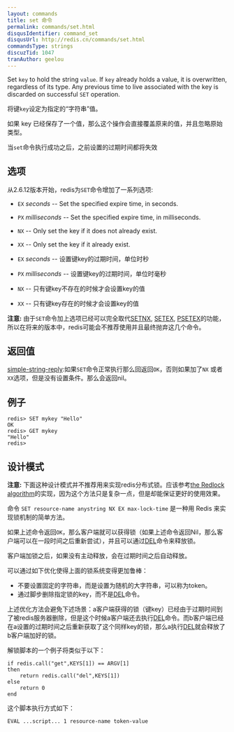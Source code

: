 ```yaml
---
layout: commands
title: set 命令
permalink: commands/set.html
disqusIdentifier: command_set
disqusUrl: http://redis.cn/commands/set.html
commandsType: strings
discuzTid: 1047
tranAuthor: geelou
---
```


Set `key` to hold the string `value`.
If `key` already holds a value, it is overwritten, regardless of its type.
Any previous time to live associated with the key is discarded on successful `SET` operation.

将键`key`设定为指定的“字符串”值。

如果	key	已经保存了一个值，那么这个操作会直接覆盖原来的值，并且忽略原始类型。

当`set`命令执行成功之后，之前设置的过期时间都将失效

## 选项

从2.6.12版本开始，redis为`SET`命令增加了一系列选项:

* `EX` *seconds* -- Set the specified expire time, in seconds.
* `PX` *milliseconds* -- Set the specified expire time, in milliseconds.
* `NX` -- Only set the key if it does not already exist.
* `XX` -- Only set the key if it already exist.

* `EX` *seconds* -- 设置键key的过期时间，单位时秒
* `PX` *milliseconds* -- 设置键key的过期时间，单位时毫秒
* `NX` -- 只有键key不存在的时候才会设置key的值
* `XX` -- 只有键key存在的时候才会设置key的值

**注意:** 由于`SET`命令加上选项已经可以完全取代[SETNX](/commands/setnx.html), [SETEX](/commands/setex.html), [PSETEX](/commands/psetex.html)的功能，所以在将来的版本中，redis可能会不推荐使用并且最终抛弃这几个命令。

## 返回值

[simple-string-reply](/topics/protocol.html#simple-string-reply):如果`SET`命令正常执行那么回返回`OK`，否则如果加了`NX` 或者 `XX`选项，但是没有设置条件。那么会返回nil。

## 例子

	redis> SET mykey "Hello"
	OK
	redis> GET mykey
	"Hello"
	redis> 

## 设计模式

**注意:** 下面这种设计模式并不推荐用来实现redis分布式锁。应该参考[the Redlock algorithm](http://redis.io/topics/distlock)的实现，因为这个方法只是复杂一点，但是却能保证更好的使用效果。

命令 `SET resource-name anystring NX EX max-lock-time` 是一种用 Redis 来实现锁机制的简单方法。

如果上述命令返回`OK`，那么客户端就可以获得锁（如果上述命令返回Nil，那么客户端可以在一段时间之后重新尝试），并且可以通过[DEL](/commands/del.html)命令来释放锁。

客户端加锁之后，如果没有主动释放，会在过期时间之后自动释放。

可以通过如下优化使得上面的锁系统变得更加鲁棒：

* 不要设置固定的字符串，而是设置为随机的大字符串，可以称为token。
* 通过脚步删除指定锁的key，而不是[DEL](/commands/del.html)命令。

上述优化方法会避免下述场景：a客户端获得的锁（键key）已经由于过期时间到了被redis服务器删除，但是这个时候a客户端还去执行[DEL](/commands/del.html)命令。而b客户端已经在a设置的过期时间之后重新获取了这个同样key的锁，那么a执行[DEL](/commands/del.html)就会释放了b客户端加好的锁。

解锁脚本的一个例子将类似于以下：

    if redis.call("get",KEYS[1]) == ARGV[1]
    then
        return redis.call("del",KEYS[1])
    else
        return 0
    end

这个脚本执行方式如下：

 	EVAL ...script... 1 resource-name token-value
